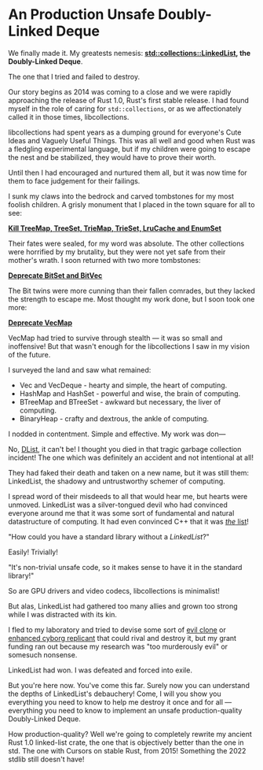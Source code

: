 # An Production Unsafe Doubly-Linked Deque

We finally made it. My greatests nemesis: **[std::collections::LinkedList][linked-list], the Doubly-Linked Deque**. 

The one that I tried and failed to destroy.

Our story begins as 2014 was coming to a close and we were rapidly approaching the release of Rust 1.0, Rust's first stable release. I had found myself in the role of caring for `std::collections`, or as we affectionately called it in those times, libcollections.

libcollections had spent years as a dumping ground for everyone's Cute Ideas and Vaguely Useful Things. This was all well and good when Rust was a fledgling experimental language, but if my children were going to escape the nest and be stabilized, they would have to prove their worth.

Until then I had encouraged and nurtured them all, but it was now time for them to face judgement for their failings.

I sunk my claws into the bedrock and carved tombstones for my most foolish children. A grisly monument that I placed in the town square for all to see:

**[Kill TreeMap, TreeSet, TrieMap, TrieSet, LruCache and EnumSet](https://github.com/rust-lang/rust/pull/19955)**

Their fates were sealed, for my word was absolute. The other collections were horrified by my brutality, but they were not yet safe from their mother's wrath. I soon returned with two more tombstones:

**[Deprecate BitSet and BitVec](https://github.com/rust-lang/rust/pull/26034)**

The Bit twins were more cunning than their fallen comrades, but they lacked the strength to escape me. Most thought my work done, but I soon took one more: 

**[Deprecate VecMap](https://github.com/rust-lang/rust/pull/26734)**

VecMap had tried to survive through stealth &mdash; it was so small and inoffensive! But that wasn't enough for the libcollections I saw in my vision of the future.

I surveyed the land and saw what remained:

* Vec and VecDeque - hearty and simple, the heart of computing.
* HashMap and HashSet - powerful and wise, the brain of computing.
* BTreeMap and BTreeSet - awkward but necessary, the liver of computing.
* BinaryHeap - crafty and dextrous, the ankle of computing.

I nodded in contentment. Simple and effective. My work was don&mdash;

No, [DList](https://github.com/rust-lang/rust/blob/0a84308ebaaafb8fd89b2fd7c235198e3ec21384/src/libcollections/dlist.rs), it can't be! I thought you died in that tragic garbage collection incident! The one which was definitely an accident and not intentional at all!

They had faked their death and taken on a new name, but it was still them: LinkedList, the shadowy and untrustworthy schemer of computing. 

I spread word of their misdeeds to all that would hear me, but hearts were unmoved. LinkedList was a silver-tongued devil who had convinced everyone around me that it was some sort of fundamental and natural datastructure of computing. It had even convinced C++ that it was [*the* list](https://en.cppreference.com/w/cpp/container/list)!

"How could you have a standard library without a *LinkedList*?"

Easily! Trivially!

"It's non-trivial unsafe code, so it makes sense to have it in the standard library!"

So are GPU drivers and video codecs, libcollections is minimalist!

But alas, LinkedList had gathered too many allies and grown too strong while I was distracted with its kin.

I fled to my laboratory and tried to devise some sort of [evil clone](https://github.com/contain-rs/linked-list) or [enhanced cyborg replicant](https://github.com/contain-rs/blist) that could rival and destroy it, but my grant funding ran out because my research was "too murderously evil" or somesuch nonsense.

LinkedList had won. I was defeated and forced into exile.

But you're here now. You've come this far. Surely now you can understand the depths of LinkedList's debauchery! Come, I will you show you everything you need to know to help me destroy it once and for all &mdash; everything you need to know to implement an unsafe production-quality Doubly-Linked Deque.

How production-quality? Well we're going to completely rewrite my ancient Rust 1.0 linked-list crate, the one that is objectively better than the one in std. The one with Cursors on stable Rust, from 2015! Something the 2022 stdlib still doesn't have!




[linked-list]: https://github.com/rust-lang/rust/blob/master/library/alloc/src/collections/linked_list.rs
